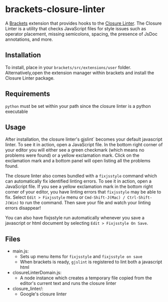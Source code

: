 brackets-closure-linter
=======================

A [Brackets](http://brackets.io/) extension that provides hooks to the [Closure Linter](https://developers.google.com/closure/utilities/). The Closure Linter is a utility that checks JavaScript files for style issues such as operator placement, missing semicolons, spacing, the presence of JsDoc annotations, and more.

Installation
---
To install, place in your ```brackets/src/extensions/user``` folder.
Alternatively,open the extension manager within brackets and install the Closure Linter package.

Requirements
---
`python` must be set within your path since the closure linter is a python executable

Usage
---
After installation, the closure linter's gjslint` becomes your default javascript linter. To see it in action, open a JavaScript file. In the bottom right corner of your editor you will either see a green checkmark (which means no problems were found) or a yellow exclamation mark. Click on the exclamation mark and a bottom panel will open listing all the problems found.

The closure linter also comes bundled with a `fixjsstyle` command which can automatically fix identified linting errors. To see it in action, open a JavaScript file. If you see a yellow exclamation mark in the bottom right corner of your editor, you have linting errors that `fixjsstyle` may be able to fix. Select  `Edit > Fixjsstyle` menu or `Cmd-Shift-J(Mac) / Ctrl-Shift-J(Win)` to run the command. Then save your file and watch your linting errors disappear!

You can also have fixjsstyle run automatically whenever you save a javascript or html document by selecting `Edit > Fixjsstyle On Save`.

Files
---
- main.js:
  - Sets up menu items for `fixjsstyle` and `fixjsstyle on save`
  - When brackets is ready, `gjslint` is registered to lint both a javascript html
- closureLinterDomain.js:
  - A node instance which creates a temporary file copied from the editor's current text and runs the closure linter
- closure_linter/:
  - Google's closure linter
